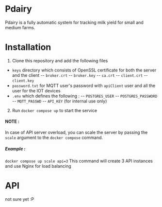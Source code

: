 
# Pdairy

Pdairy is a fully automatic system for tracking milk yield for small and medium farms.

# Installation

1. Clone this repository and add the following files

- `keys` directory which consists of OpenSSL certificate for both the server and the client
-- `broker.crt` 
-- `broker.key`
-- `ca.crt`
-- `client.crt`
-- `client.key`
- `password.txt` for MQTT user's password with `apiClient` user and all the user for the IOT devices
- `.env` which defines the following :
-- `POSTGRES_USER`
-- `POSTGRES_PASSWORD`
-- `MQTT_PASSWD`
-- `API_KEY` (for internal use only)

2. Run `docker compose up` to start the service
#### NOTE :
In case of API server overload, you can scale the server by passing the `scale` argument to the `docker compose` command.
##### Example :
`docker compose up scale api=3`
This command will create 3 API instances and use Nginx for load balancing
# API
not sure yet :P